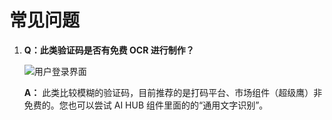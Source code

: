 # 常见问题

1. **Q：此类验证码是否有免费 OCR 进行制作？**

    ![用户登录界面](https://docimages.blob.core.chinacloudapi.cn/images/AIHub/userlogin20210825.png)

    **A：** 此类比较模糊的验证码，目前推荐的是打码平台、市场组件（超级鹰）非免费的。您也可以尝试 AI HUB 组件里面的的“通用文字识别”。
